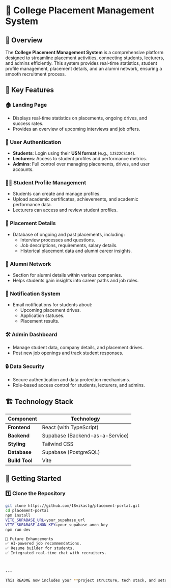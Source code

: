 # 📌 College Placement Management System  

## 🚀 Overview  
The **College Placement Management System** is a comprehensive platform designed to streamline placement activities, connecting students, lecturers, and admins efficiently. This system provides real-time statistics, student profile management, placement details, and an alumni network, ensuring a smooth recruitment process.  

## 🎯 Key Features  

### 🏠 Landing Page  
- Displays real-time statistics on placements, ongoing drives, and success rates.  
- Provides an overview of upcoming interviews and job offers.  

### 🔐 User Authentication  
- **Students**: Login using their **USN format** (e.g., `1JS22CS184`).  
- **Lecturers**: Access to student profiles and performance metrics.  
- **Admins**: Full control over managing placements, drives, and user accounts.  

### 👨‍🎓 Student Profile Management  
- Students can create and manage profiles.  
- Upload academic certificates, achievements, and academic performance data.  
- Lecturers can access and review student profiles.  

### 💼 Placement Details  
- Database of ongoing and past placements, including:  
  - Interview processes and questions.  
  - Job descriptions, requirements, salary details.  
  - Historical placement data and alumni career insights.  

### 👥 Alumni Network  
- Section for alumni details within various companies.  
- Helps students gain insights into career paths and job roles.  

### 🔔 Notification System  
- Email notifications for students about:  
  - Upcoming placement drives.  
  - Application statuses.  
  - Placement results.  

### 🛠️ Admin Dashboard  
- Manage student data, company details, and placement drives.  
- Post new job openings and track student responses.  

### 🔒 Data Security  
- Secure authentication and data protection mechanisms.  
- Role-based access control for students, lecturers, and admins.  

## 🏗️ Technology Stack  
| Component      | Technology |
|---------------|------------|
| **Frontend**  | React (with TypeScript) |
| **Backend**   | Supabase (Backend-as-a-Service) |
| **Styling**   | Tailwind CSS |
| **Database**  | Supabase (PostgreSQL) |
| **Build Tool**| Vite |


## 🚀 Getting Started  

### 1️⃣ Clone the Repository  
```sh
git clone https://github.com/18vikastg/placement-portal.git
cd placement-portal
npm install
VITE_SUPABASE_URL=your_supabase_url
VITE_SUPABASE_ANON_KEY=your_supabase_anon_key
npm run dev

🌟 Future Enhancements
✅ AI-powered job recommendations.
✅ Resume builder for students.
✅ Integrated real-time chat with recruiters.



---

This README now includes your **project structure, tech stack, and setup instructions** based on your files. Let me know if you need modifications! 🚀







